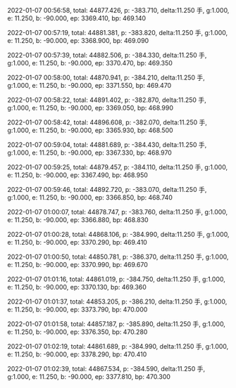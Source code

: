 2022-01-07 00:56:58, total: 44877.426, p: -383.710, delta:11.250 手, g:1.000, e: 11.250, b: -90.000, ep: 3369.410, bp: 469.140

2022-01-07 00:57:19, total: 44881.381, p: -383.820, delta:11.250 手, g:1.000, e: 11.250, b: -90.000, ep: 3368.900, bp: 469.090

2022-01-07 00:57:39, total: 44882.506, p: -384.330, delta:11.250 手, g:1.000, e: 11.250, b: -90.000, ep: 3370.470, bp: 469.350

2022-01-07 00:58:00, total: 44870.941, p: -384.210, delta:11.250 手, g:1.000, e: 11.250, b: -90.000, ep: 3371.550, bp: 469.470

2022-01-07 00:58:22, total: 44891.402, p: -382.870, delta:11.250 手, g:1.000, e: 11.250, b: -90.000, ep: 3369.050, bp: 468.990

2022-01-07 00:58:42, total: 44896.608, p: -382.070, delta:11.250 手, g:1.000, e: 11.250, b: -90.000, ep: 3365.930, bp: 468.500

2022-01-07 00:59:04, total: 44881.689, p: -384.430, delta:11.250 手, g:1.000, e: 11.250, b: -90.000, ep: 3367.330, bp: 468.970

2022-01-07 00:59:25, total: 44879.457, p: -384.110, delta:11.250 手, g:1.000, e: 11.250, b: -90.000, ep: 3367.490, bp: 468.950

2022-01-07 00:59:46, total: 44892.720, p: -383.070, delta:11.250 手, g:1.000, e: 11.250, b: -90.000, ep: 3366.850, bp: 468.740

2022-01-07 01:00:07, total: 44878.747, p: -383.760, delta:11.250 手, g:1.000, e: 11.250, b: -90.000, ep: 3366.880, bp: 468.830

2022-01-07 01:00:28, total: 44868.106, p: -384.990, delta:11.250 手, g:1.000, e: 11.250, b: -90.000, ep: 3370.290, bp: 469.410

2022-01-07 01:00:50, total: 44850.781, p: -386.370, delta:11.250 手, g:1.000, e: 11.250, b: -90.000, ep: 3370.990, bp: 469.670

2022-01-07 01:01:16, total: 44861.019, p: -384.750, delta:11.250 手, g:1.000, e: 11.250, b: -90.000, ep: 3370.130, bp: 469.360

2022-01-07 01:01:37, total: 44853.205, p: -386.210, delta:11.250 手, g:1.000, e: 11.250, b: -90.000, ep: 3373.790, bp: 470.000

2022-01-07 01:01:58, total: 44857.187, p: -385.890, delta:11.250 手, g:1.000, e: 11.250, b: -90.000, ep: 3376.350, bp: 470.280

2022-01-07 01:02:19, total: 44861.689, p: -384.990, delta:11.250 手, g:1.000, e: 11.250, b: -90.000, ep: 3378.290, bp: 470.410

2022-01-07 01:02:39, total: 44867.534, p: -384.590, delta:11.250 手, g:1.000, e: 11.250, b: -90.000, ep: 3377.810, bp: 470.300